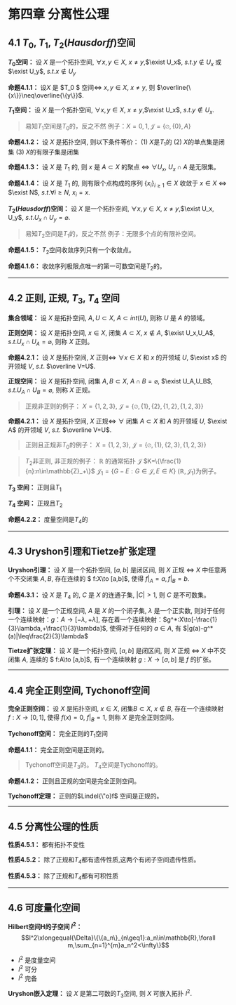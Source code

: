 # 第四章 分离性公理
## 4.1 $T_0$, $T_1$, $T_2(Hausdorff)$空间
**$T_0$空间：** 
设 $X$ 是一个拓扑空间, $\forall x,y\in X$, $x\neq y$,$\exist U_x$, $s.t. y\notin U_x$ 或 $\exist U_y$, $s.t. x\notin U_y$ 

**命题4.1.1：** 设$X$ 是 $T_0 $ 空间$\iff$ $x,y\in X$, $x\neq y$, 则 $\overline{\{x\}}\neq\overline{\{y\}}$.

**$T_1$空间：**
设 $X$ 是一个拓扑空间, $\forall x,y\in X$, $x\neq y$,$\exist U_x$, $s.t. y\notin U_x$.
>易知$T_1$空间是$T_0$的，反之不然
例子：$X = {0,1},\mathcal{J}=\{\varnothing,\{0\},A\}$

**命题4.1.2：**
设 $X$ 是拓扑空间, 则以下条件等价：
$(1)$ $X$是$T_1$的
$(2)$ $X$的单点集是闭集
$(3)$ $X$的有限子集是闭集

**命题4.1.3：**
设 $X$ 是 $T_1$ 的, 则 $x$ 是 $A\subset X$ 的聚点 $\iff$ $\forall U_x$, $U_x\cap A$ 是无限集。

**命题4.1.4：**
设 $X$ 是 $T_1$ 的, 则有限个点构成的序列 $\{x_i\}_{i\geq1}\in X$ 收敛于 $x\in X$ $\iff$ $\exist N$, $s.t. \forall i\geq N$, $x_i=x$.

**$T_2(Hausdorff)$空间：**
设 $X$ 是一个拓扑空间, $\forall x,y\in X$, $x\neq y$,$\exist U_x, U_y$, $s.t. U_x\cap U_y=\varnothing$.
>易知$T_2$空间是$T_1$的，反之不然
例子：无限多个点的有限补空间。

**命题4.1.5：**
$T_2$空间收敛序列只有一个收敛点。

**命题4.1.6：**
收敛序列极限点唯一的第一可数空间是$T_2$的。

---

## 4.2 正则, 正规, $T_3$, $T_4$ 空间
**集合领域：**
设 $X$ 是拓扑空间, $A,U\subset X$, $A\subset int(U)$, 则称 $U$ 是 $A$ 的领域。

**正则空间：**
设 $X$ 是拓扑空间, $x\in X$, 闭集 $A\subset X$, $x\notin A$, $\exist U_x,U_A$, $s.t. U_x\cap U_A=\varnothing$, 则称 $X$ 正则。

**命题4.2.1：**
设 $X$ 是拓扑空间, $X$ 正则$\iff$ $\forall x\in X$ 和 $x$ 的开领域 $U$, $\exist x$ 的开领域 $V$, $s.t.$ $\overline V=U$.

**正规空间：**
设 $X$ 是拓扑空间, 闭集 $A,B\subset X$, $A\cap B = \varnothing$, $\exist U_A,U_B$, $s.t. U_A\cap U_B=\varnothing$, 则称 $X$ 正规。
>正规非正则的例子：
$X=\{1,2,3\}$, 
$\mathcal{J}=\{\varnothing,\{1\},\{2\},\{1,2\},\{1,2,3\}\}$

**命题4.2.1：**
设 $X$ 是拓扑空间, $X$ 正规$\iff$ $\forall$  闭集 $A\subset X$ 和 $A$ 的开领域 $U$, $\exist A$ 的开领域 $V$, $s.t.$ $\overline V=U$.

>正则且正规非$T_0$的例子：
$X=\{1,2,3\}$, $\mathcal{J}=\{\varnothing,\{1\},\{2,3\},\{1,2,3\}\}$

>$T_2$非正则, 非正规的例子：
$\mathbb{R}$ 的通常拓扑 $\mathcal{J}$
$K=\{\frac{1}{n}:n\in\mathbb{Z}_+\}$
$\mathcal{J}_1=\{G-E:G\in\mathcal{J},E\in K\}$
$(\mathbb{R},\mathcal{J}_1)$为例子。

**$T_3$ 空间：** 正则且$T_1$

**$T_4$ 空间：** 正规且$T_2$

**命题4.2.2：** 度量空间是$T_4$的

---

## 4.3 Uryshon引理和Tietze扩张定理

**Uryshon引理：**
设 $X$ 是一个拓扑空间, $[a,b]$ 是闭区间, 则 $X$ 正规 $\iff$ $X$ 中任意两个不交闭集 $A,B$, 存在连续的 $ f:X\to [a,b]$, 使得 $f|_A=a,f|_B=b$.

**命题4.3.1：**
设 $X$ 是 $T_4$ 的, $C$ 是 $X$ 的连通子集, $|C|>1$, 则 $C$ 是不可数集。

**引理：**
设 $X$ 是一个正规空间, $A$ 是 $X$ 的一个闭子集, $\lambda$ 是一个正实数, 则对于任何一个连续映射：$g：A\to[-\lambda,+\lambda]$, 存在着一个连续映射：$g^*:X\to[-\frac{1}{3}\lambda,+\frac{1}{3}\lambda]$, 使得对于任何的 $a\in A$, 有 $|g(a)-g^*(a)|\leq\frac{2}{3}\lambda$

**Tietze扩张定理：**
设 $X$ 是一个拓扑空间, $[a,b]$ 是闭区间, 则 $X$ 正规 $\iff$ $X$ 中不交闭集 $A$, 连续的 $ f:A\to [a,b]$, 有一个连续映射 $g:X\to[a,b]$ 是 $f$ 的扩张。

---

## 4.4 完全正则空间, Tychonoff空间
**完全正则空间：**
设 $X$ 是拓扑空间, $x\in X$, 闭集$B\subset X$, $x\notin B$, 存在一个连续映射 $f:X\to[0,1]$, 使得 $f(x)=0$, $f|_B=1$, 则称 $X$ 是完全正则空间。

**Tychonoff空间：** 完全正则的$T_1$空间

**命题4.1.1：** 完全正则空间是正则的。

> Tychonoff空间是$T_3$的。
$T_4$空间是Tychonoff的。

**命题4.1.2：** 正则且正规的空间是完全正则空间。

**Tychonoff定理：** 正则的$Lindel{\"o}f$ 空间是正规的。

---

## 4.5 分离性公理的性质

**性质4.5.1：** 都有拓扑不变性

**性质4.5.2：** 除了正规和$T_4$都有遗传性质,这两个有闭子空间遗传性质。

**性质4.5.3：** 除了正规和$T_4$都有可积性质

---

## 4.6 可度量化空间
**Hilbert空间H的子空间 $l^2$：**
$$l^2\xlongequal{\Delta}\{\{a_n\}_{n\geq1}:a_n\in\mathbb{R},\forall m,\sum_{n=1}^{m}a_n^2<\infty\}$$
* $l^2$ 是度量空间
* $l^2$ 可分
* $l^2$ 完备

**Uryshon嵌入定理：**
设 $X$ 是第二可数的$T_3$空间, 则 $X$ 可嵌入拓扑 $l^2$.

